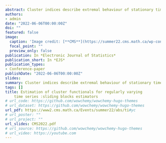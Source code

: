 ```yaml
---
abstract: Cluster indices describe extremal behaviour of stationary time series. We consider their sliding blocks estimators. Using a modern theory of multivariate, regularly varying time series, we obtain central limit theorems under conditions that can be easily verified for a large class of models. In particular, we show that in the Peaks-Over-Threshold framework, sliding and disjoint blocks estimators have the same limiting variance.
authors:
- admin
date: "2022-06-06T00:00:00Z"
doi: ""
featured: false
image:
  caption: 'Image credit: [**CMS**](https://summer22.cms.math.ca/wp-content/uploads/2022/06/CMS-Summer-Meeting-2022_v6.pdf)'
  focal_point: ""
  preview_only: false
publication: In *Electronic Journal of Statistics*
publication_short: In *EJS*
publication_types:
- Conference-paper
publishDate: "2022-06-06T00:00:00Z"
slides: 
summary: Cluster indices describe extremal behaviour of stationary time series. We consider their sliding blocks estimators. Using a modern theory of multivariate, regularly varying time series, we obtain central limit theorems under conditions that can be easily verified for a large class of models. In particular, we show that in the Peaks-Over-Threshold framework, sliding and disjoint blocks estimators have the same limiting variance.
tags: []
title: Estimation of cluster functionals for regularly varying 
    time series :sliding blocks estimators
# url_code: https://github.com/wowchemy/wowchemy-hugo-themes
# url_dataset: https://github.com/wowchemy/wowchemy-hugo-themes
url_pdf: https://www2.cms.math.ca/Events/summer22/abs/ti#yc
# url_poster: ""
# url_project: ""
url_slides: CMS2022.pdf
# url_source: https://github.com/wowchemy/wowchemy-hugo-themes
# url_video: https://youtube.com
---
```


<!-- {{% callout note %}}
Click the _Cite_ button above to demo the feature to enable visitors to import publication metadata into their reference management software.
{{% /callout %}}

{{% callout note %}}
Create your slides in Markdown - click the _Slides_ button to check out the example.
{{% /callout %}}

Add the publication's **full text** or **supplementary notes** here. You can use rich formatting such as including [code, math, and images](https://wowchemy.com/docs/content/writing-markdown-latex/).
-->
